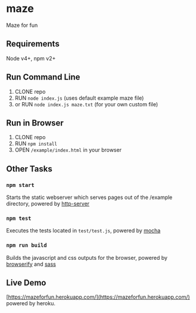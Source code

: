 # maze
Maze for fun

## Requirements
Node v4+, npm v2+

## Run Command Line
1. CLONE repo
2. RUN `node index.js` (uses default example maze file)
3. or RUN `node index.js maze.txt` (for your own custom file)

## Run in Browser
1. CLONE repo
2. RUN `npm install`
3. OPEN `/example/index.html` in your browser


## Other Tasks

### `npm start`
Starts the static webserver which serves pages out of the /example directory, powered by [http-server](https://www.npmjs.com/package/http-server)

### `npm test`
Executes the tests located in `test/test.js`, powered by [mocha](https://mochajs.org/)

### `npm run build`
Builds the javascript and css outputs for the browser, powered by [browserify](http://browserify.org/) and [sass](https://github.com/sass/node-sass)

## Live Demo
[https://mazeforfun.herokuapp.com/](https://mazeforfun.herokuapp.com/) powered by heroku.
